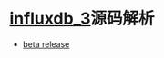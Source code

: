 # [influxdb_3](https://github.com/influxdata/influxdb/tree/main?tab=readme-ov-file)源码解析

- [beta release](https://www.influxdata.com/blog/influxdb3-open-source-public-beta/)